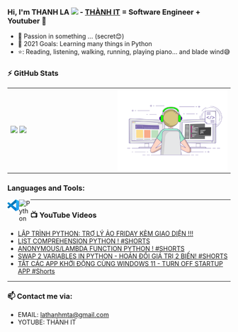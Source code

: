 ### Hi, I'm THANH LA <img src="https://media.giphy.com/media/hvRJCLFzcasrR4ia7z/giphy.gif" width="25px"> -  [THÀNH IT][website] = Software Engineer + Youtuber 🌻  


- 🔭 Passion in something ... (secret😊)
- 💪 2021 Goals: Learning many things in Python
- ⭐: Reading, listening, walking, running, playing piano... and blade wind😅

### :zap: GitHub Stats

<table>
<tr>
  <td width="48%">
    <img src="https://github-readme-stats.vercel.app/api?username=ThanhLa1802&show_icons=true&hide=contribs,issues&hide_border=true" />
    <img src="https://github-readme-stats.vercel.app/api/top-langs/?username=ThanhLa1802&layout=compact&show_icons=true&hide_border=true" />
  </td>
  <td width="52%"><img alt="gif" align="right" src=".github/assets/coding-freak.gif"/></td>
</tr>
<table>

### Languages and Tools:
<img align="left" alt="Visual Studio Code" width="26px" src="https://raw.githubusercontent.com/github/explore/80688e429a7d4ef2fca1e82350fe8e3517d3494d/topics/visual-studio-code/visual-studio-code.png" />
<img align="left" alt="Python" width="26px" src="https://upload.wikimedia.org/wikipedia/commons/thumb/0/0a/Python.svg/1200px-Python.svg.png" /> 

---

### 📺 YouTube Videos

<!-- YOUTUBE:START -->
- [LẬP TRÌNH PYTHON: TRỢ LÝ ẢO FRIDAY KÈM GIAO DIỆN !!!](https://www.youtube.com/watch?v=oM_KP7jaF7s)
- [LIST COMPREHENSION PYTHON ! #SHORTS](https://www.youtube.com/watch?v=xQyv8gfRoFM)
- [ANONYMOUS/LAMBDA FUNCTION PYTHON ! #SHORTS](https://www.youtube.com/watch?v=3MpRTlO6YKU)
- [SWAP 2 VARIABLES IN PYTHON - HOÁN ĐỔI GIÁ TRỊ 2 BIẾN! #SHORTS](https://www.youtube.com/watch?v=XP_xohR4_tw)
- [TẮT CÁC APP KHỞI ĐỘNG CÙNG WINDOWS 11 - TURN OFF STARTUP APP #Shorts](https://www.youtube.com/watch?v=c2oUNhJIW1s)
<!-- YOUTUBE:END -->

---

### 📫 Contact me via:
- EMAIL: lathanhmta@gmail.com
- YOTUBE: THÀNH IT

[website]: https://www.youtube.com/channel/UC9L5_YMFz8JfBeQtUic8-3A
